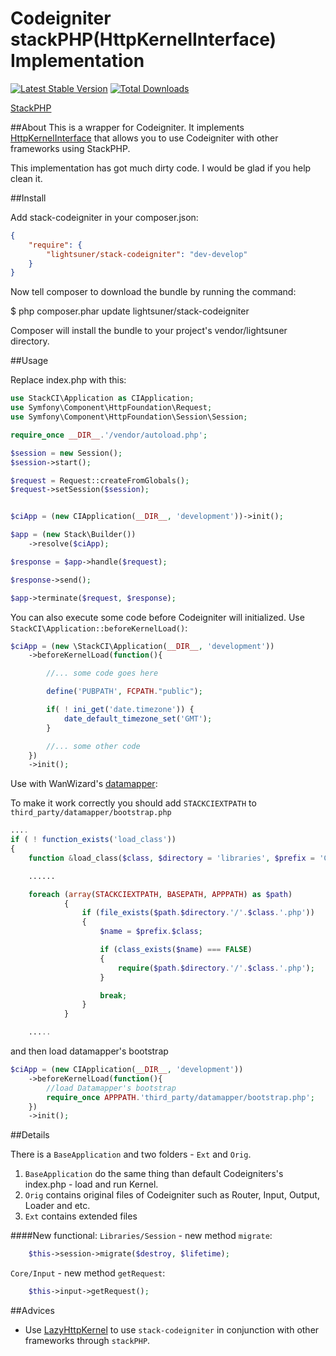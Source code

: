 # Codeigniter stackPHP(HttpKernelInterface) Implementation

[![Latest Stable Version](https://poser.pugx.org/lightsuner/stack-codeigniter/v/stable.png)](https://packagist.org/packages/lightsuner/stack-codeigniter)
[![Total Downloads](https://poser.pugx.org/lightsuner/stack-codeigniter/downloads.png)](https://packagist.org/packages/lightsuner/stack-codeigniter)

[StackPHP](http://stackphp.com)


##About
This is a wrapper for Codeigniter. It implements [HttpKernelInterface](https://github.com/symfony/symfony/blob/master/src/Symfony/Component/HttpKernel/HttpKernelInterface.php)
that allows you to use Codeigniter with other frameworks using StackPHP.

This implementation has got much dirty code. I would be glad if you help clean it.


##Install

Add stack-codeigniter in your composer.json:
```json
{
    "require": {
        "lightsuner/stack-codeigniter": "dev-develop"
    }
}
````
Now tell composer to download the bundle by running the command:

$ php composer.phar update lightsuner/stack-codeigniter

Composer will install the bundle to your project's vendor/lightsuner directory.

##Usage

Replace index.php with this:

```php
use StackCI\Application as CIApplication;
use Symfony\Component\HttpFoundation\Request;
use Symfony\Component\HttpFoundation\Session\Session;

require_once __DIR__.'/vendor/autoload.php';

$session = new Session();
$session->start();

$request = Request::createFromGlobals();
$request->setSession($session);


$ciApp = (new CIApplication(__DIR__, 'development'))->init();

$app = (new Stack\Builder())
    ->resolve($ciApp);

$response = $app->handle($request);

$response->send();

$app->terminate($request, $response);
````

You can also execute some code before Codeigniter will initialized. Use ``StackCI\Application::beforeKernelLoad()``:
```php
$ciApp = (new \StackCI\Application(__DIR__, 'development'))
    ->beforeKernelLoad(function(){

        //... some code goes here

        define('PUBPATH', FCPATH."public");

        if( ! ini_get('date.timezone')) {
            date_default_timezone_set('GMT');
        }

        //... some other code
    })
    ->init();
````

Use with WanWizard's [datamapper](http://datamapper.wanwizard.eu/):

To make it work correctly you should add ``STACKCIEXTPATH`` to `third_party/datamapper/bootstrap.php`
```php
....
if ( ! function_exists('load_class'))
{
	function &load_class($class, $directory = 'libraries', $prefix = 'CI_')

	......

	foreach (array(STACKCIEXTPATH, BASEPATH, APPPATH) as $path)
    		{
    			if (file_exists($path.$directory.'/'.$class.'.php'))
    			{
    				$name = $prefix.$class;

    				if (class_exists($name) === FALSE)
    				{
    					require($path.$directory.'/'.$class.'.php');
    				}

    				break;
    			}
    		}

    .....

````
and then load datamapper's bootstrap
```php
$ciApp = (new CIApplication(__DIR__, 'development'))
    ->beforeKernelLoad(function(){
        //load Datamapper's bootstrap
        require_once APPPATH.'third_party/datamapper/bootstrap.php';
    })
    ->init();
````

##Details

There is a `BaseApplication` and two folders - `Ext` and `Orig`.

1. `BaseApplication` do the same thing than default Codeigniters's index.php - load and run Kernel.
2. `Orig` contains original files of Codeigniter such as Router, Input, Output, Loader and etc.
3. `Ext` contains extended files

####New functional:
``Libraries/Session`` - new method ``migrate``:

```php
    $this->session->migrate($destroy, $lifetime);
````

``Core/Input`` - new method ``getRequest``:

```php
    $this->input->getRequest();
````

##Advices
- Use [LazyHttpKernel](https://github.com/stackphp/LazyHttpKernel) to use `stack-codeigniter` in conjunction with other frameworks through ``stackPHP``.